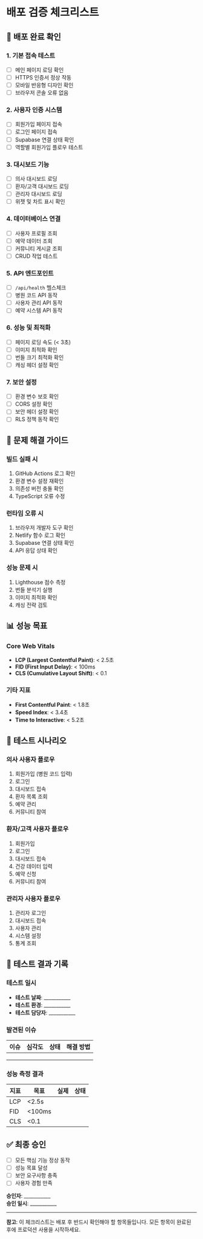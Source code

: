# 배포 검증 체크리스트

## 🚀 배포 완료 확인

### 1. 기본 접속 테스트
- [ ] 메인 페이지 로딩 확인
- [ ] HTTPS 인증서 정상 작동
- [ ] 모바일 반응형 디자인 확인
- [ ] 브라우저 콘솔 오류 없음

### 2. 사용자 인증 시스템
- [ ] 회원가입 페이지 접속
- [ ] 로그인 페이지 접속
- [ ] Supabase 연결 상태 확인
- [ ] 역할별 회원가입 플로우 테스트

### 3. 대시보드 기능
- [ ] 의사 대시보드 로딩
- [ ] 환자/고객 대시보드 로딩
- [ ] 관리자 대시보드 로딩
- [ ] 위젯 및 차트 표시 확인

### 4. 데이터베이스 연결
- [ ] 사용자 프로필 조회
- [ ] 예약 데이터 조회
- [ ] 커뮤니티 게시글 조회
- [ ] CRUD 작업 테스트

### 5. API 엔드포인트
- [ ] `/api/health` 헬스체크
- [ ] 병원 코드 API 동작
- [ ] 사용자 관리 API 동작
- [ ] 예약 시스템 API 동작

### 6. 성능 및 최적화
- [ ] 페이지 로딩 속도 (< 3초)
- [ ] 이미지 최적화 확인
- [ ] 번들 크기 최적화 확인
- [ ] 캐싱 헤더 설정 확인

### 7. 보안 설정
- [ ] 환경 변수 보호 확인
- [ ] CORS 설정 확인
- [ ] 보안 헤더 설정 확인
- [ ] RLS 정책 동작 확인

## 🔧 문제 해결 가이드

### 빌드 실패 시
1. GitHub Actions 로그 확인
2. 환경 변수 설정 재확인
3. 의존성 버전 충돌 확인
4. TypeScript 오류 수정

### 런타임 오류 시
1. 브라우저 개발자 도구 확인
2. Netlify 함수 로그 확인
3. Supabase 연결 상태 확인
4. API 응답 상태 확인

### 성능 문제 시
1. Lighthouse 점수 측정
2. 번들 분석기 실행
3. 이미지 최적화 확인
4. 캐싱 전략 검토

## 📊 성능 목표

### Core Web Vitals
- **LCP (Largest Contentful Paint)**: < 2.5초
- **FID (First Input Delay)**: < 100ms
- **CLS (Cumulative Layout Shift)**: < 0.1

### 기타 지표
- **First Contentful Paint**: < 1.8초
- **Speed Index**: < 3.4초
- **Time to Interactive**: < 5.2초

## 🎯 테스트 시나리오

### 의사 사용자 플로우
1. 회원가입 (병원 코드 입력)
2. 로그인
3. 대시보드 접속
4. 환자 목록 조회
5. 예약 관리
6. 커뮤니티 참여

### 환자/고객 사용자 플로우
1. 회원가입
2. 로그인
3. 대시보드 접속
4. 건강 데이터 입력
5. 예약 신청
6. 커뮤니티 참여

### 관리자 사용자 플로우
1. 관리자 로그인
2. 대시보드 접속
3. 사용자 관리
4. 시스템 설정
5. 통계 조회

## 📝 테스트 결과 기록

### 테스트 일시
- **테스트 날짜**: ___________
- **테스트 환경**: ___________
- **테스트 담당자**: ___________

### 발견된 이슈
| 이슈 | 심각도 | 상태 | 해결 방법 |
|------|--------|------|-----------|
|      |        |      |           |
|      |        |      |           |
|      |        |      |           |

### 성능 측정 결과
| 지표 | 목표 | 실제 | 상태 |
|------|------|------|------|
| LCP  | <2.5s |      |      |
| FID  | <100ms |     |      |
| CLS  | <0.1  |      |      |

## ✅ 최종 승인

- [ ] 모든 핵심 기능 정상 동작
- [ ] 성능 목표 달성
- [ ] 보안 요구사항 충족
- [ ] 사용자 경험 만족

**승인자**: ___________  
**승인 일시**: ___________

---

**참고**: 이 체크리스트는 배포 후 반드시 확인해야 할 항목들입니다. 모든 항목이 완료된 후에 프로덕션 사용을 시작하세요.